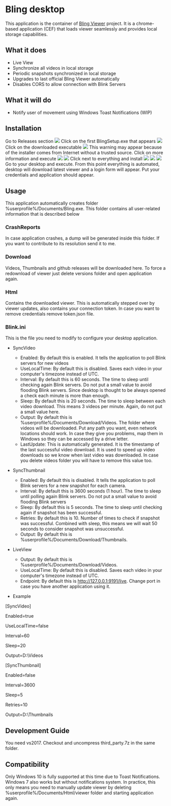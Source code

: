 # Bling desktop
This application is the container of [Bling Viewer](https://github.com/lurume84/bling-viewer) project. It is a chrome-based application (CEF) that loads viewer seamlessly and provides local storage capabilities.

## What it does

* Live View
* Synchronize all videos in local storage
* Periodic snapshots synchronized in local storage
* Upgrades to last official Bling Viewer automatically
* Disables CORS to allow connection with Blink Servers

## What it will do

* Notify user of movement using Windows Toast Notifications (WIP)

## Installation
Go to Releases section
![](img/step1.png)
Click on the first BlingSetup.exe that appears
![](img/step2.png)
Click on the downloaded executable
![](img/step3.png)
This warning may appear because of the installer comes from Internet without a trusted source. Click on more information and execute
![](img/step4.png)
![](img/step5.png)
Click next to everything and install
![](img/step6.png)
![](img/step7.png)
![](img/step8.png)
Go to your desktop and execute. From this point everything is automated, desktop will download latest viewer and a login form will appear. Put your credentials and application should appear.

## Usage
This application automatically creates folder %userprofile%/Documents/Bling.exe. This folder contains all user-related information that is described below

### CrashReports
In case application crashes, a dump will be generated inside this folder. If you want to contribute to its resolution send it to me.

### Download
Videos, Thumbnails and github releases will be downloaded here. To force a redownload of viewer just delete versions folder and open application again.

### Html
Contains the downloaded viewer. This is automatically stepped over by viewer updates, also contains your connection token. In case you want to remove credentials remove token.json file.

### Blink.ini
This is the file you need to modify to configure your desktop application.

* SyncVideo
  * Enabled: By default this is enabled. It tells the application to poll Blink servers for new videos
  * UseLocalTime: By default this is disabled. Saves each video in your computer's timezone instead of UTC.
  * Interval: By default this is 60 seconds. The time to sleep until checking again Blink servers. Do not put a small value to avoid flooding Blink servers. Since desktop is thought to be always opened a check each minute is more than enough.
  * Sleep: By default this is 20 seconds. The time to sleep between each video download. This means 3 videos per minute. Again, do not put a small value here.
  * Output: By default this is %userprofile%/Documents/Download/Videos. The folder where videos will be downloaded. Put any path you want, even network locations should work. In case they give you problems, map them in Windows so they can be accessed by a drive letter.
  * LastUpdate: This is automatically generated. It is the timestamp of the last successful video download. It is used to speed up video downloads so we know when last video was downloaded. In case you delete videos folder you will have to remove this value too.
* SyncThumbnail
  * Enabled: By default this is disabled. It tells the application to poll Blink servers for a new snapshot for each camera.
  * Interval: By default this is 3600 seconds (1 hour). The time to sleep until polling again Blink servers. Do not put a small value to avoid flooding Blink servers
  * Sleep: By default this is 5 seconds. The time to sleep until checking again if snapshot has been successful.
  * Retries: By default this is 10. Number of times to check if snapshot was successful. Combined with sleep, this means we will wait 50 seconds to consider snapshot was unsuccessful.
  * Output: By default this is %userprofile%/Documents/Download/Thumbnails.
* LiveView
  * Output: By default this is %userprofile%/Documents/Download/Videos.
  * UseLocalTime: By default this is disabled. Saves each video in your computer's timezone instead of UTC.
  * Endpoint: By default this is http://127.0.0.1:9191/live. Change port in case you have another application using it.

* Example

[SyncVideo]

Enabled=true

UseLocalTime=false

Interval=60

Sleep=20

Output=D:\Videos


[SyncThumbnail]

Enabled=false

Interval=3600

Sleep=5

Retries=10

Output=D:\Thumbnails

## Development Guide
You need vs2017. Checkout and uncompress third_party.7z in the same folder.

## Compatibility
Only Windows 10 is fully supported at this time due to Toast Notifications. Windows 7 also works but without notifications system. In practice, this only means you need to manually update viewer by deleting %userprofile%/Documents/Html/viewer folder and starting application again.
